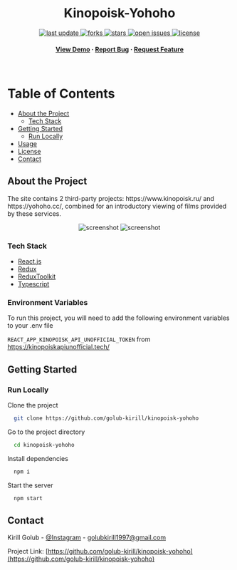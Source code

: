
<div align="center">

  
  
<h1>Kinopoisk-Yohoho</h1>
  
<!-- Badges -->
<p>
  <a href="">
    <img src="https://img.shields.io/github/last-commit/golub-kirill/kinopoisk-yohoho" alt="last update" />
  </a>
  <a href="https://github.com/golub-kirill/kinopoisk-yohoho/network/members">
    <img src="https://img.shields.io/github/forks/golub-kirill/kinopoisk-yohoho" alt="forks" />
  </a>
  <a href="https://github.com/golub-kirill/kinopoisk-yohoho/stargazers">
    <img src="https://img.shields.io/github/stars/golub-kirill/kinopoisk-yohoho" alt="stars" />
  </a>
  <a href="https://github.com/Louis3797/awesome-readme-template/issues/">
    <img src="https://img.shields.io/github/issues/golub-kirill/kinopoisk-yohoho" alt="open issues" />
  </a>
  <a href="https://github.com/golub-kirill/kinopoisk-yohoho/blob/master/LICENSE">
    <img src="https://img.shields.io/github/license/Louis3797/awesome-readme-template.svg" alt="license" />
  </a>
</p>
   
<h4>
    <a href="https://golub-kirill.github.io/kinopoisk-yohoho/">View Demo</a>
  <span> · </span>
    <a href="https://github.com/golub-kirill/kinopoisk-yohoho/">Report Bug</a>
  <span> · </span>
    <a href="https://github.com/golub-kirill/kinopoisk-yohoho/issues/">Request Feature</a>
  </h4>
</div>

<br />

<!-- Table of Contents -->
# Table of Contents

- [About the Project](#about-the-project)
  * [Tech Stack](#tech-stack)
- [Getting Started](#getting-started)
  * [Run Locally](#run-locally)
- [Usage](#usage)
- [License](#license)
- [Contact](#contact)
  

<!-- About the Project -->
## About the Project
<p>
The site contains 2 third-party projects: https://www.kinopoisk.ru/ and https://yohoho.cc/, combined for an introductory viewing of films provided by these services.
</p>

<div align="center"> 
  <img src="https://i.imgur.com/FK9a94k.png" alt="screenshot" />
  <img src="https://i.imgur.com/zQyousM.png" alt="screenshot" />
</div>


<!-- TechStack -->
### Tech Stack

  <ul>
    <li><a href="https://reactjs.org/">React.js</a></li>
    <li><a href="https://redux.js.org/">Redux</a></li>
    <li><a href="https://redux-toolkit.js.org/">ReduxToolkit</a></li>
    <li><a href="https://www.typescriptlang.org/">Typescript</a></li>
  </ul>


<!-- Env Variables -->
### Environment Variables

To run this project, you will need to add the following environment variables to your .env file

`REACT_APP_KINOPOISK_API_UNOFFICIAL_TOKEN` from <a>https://kinopoiskapiunofficial.tech/</a>


<!-- Getting Started -->
## Getting Started

<!-- Run Locally -->
### Run Locally

Clone the project

```bash
  git clone https://github.com/golub-kirill/kinopoisk-yohoho
```

Go to the project directory

```bash
  cd kinopoisk-yohoho
```

Install dependencies

```bash
  npm i
```

Start the server

```bash
  npm start
```

<!-- Contact -->
## Contact

Kirill Golub - <a href="https://www.instagram.com/mr_k_o.o/">@Instagram</a> - golubkirill1997@gmail.com

Project Link: [https://github.com/golub-kirill/kinopoisk-yohoho](https://github.com/golub-kirill/kinopoisk-yohoho)
